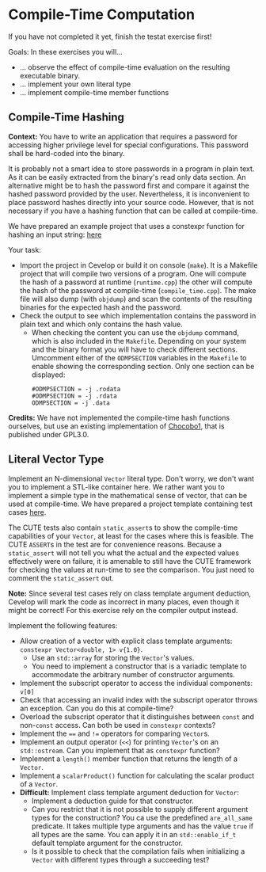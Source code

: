 # Compile-Time Computation

If you have not completed it yet, finish the testat exercise first!

Goals:
In these exercises you will...

* ... observe the effect of compile-time evaluation on the resulting executable binary.
* ... implement your own literal type
* ... implement compile-time member functions

## Compile-Time Hashing

**Context:** You have to write an application that requires a password for accessing higher privilege level for special configurations. This password shall be hard-coded into the binary.

It is probably not a smart idea to store passwords in a program in plain text. As it can be easily extracted from the binary's read only data section. An alternative might be to hash the password first and compare it against the hashed password provided by the user. Nevertheless, it is inconvenient to place password hashes directly into your source code. However, that is not necessary if you have a hashing function that can be called at compile-time.

We have prepared an example project that uses a constexpr function for hashing an input string: [here](week07/exercise_templates/w07_template_01_CompileTimeHashing)

Your task:

* Import the project in Cevelop or build it on console (`make`). It is a Makefile project that will compile two versions of a program. One will compute the hash of a password at runtime (`runtime.cpp`) the other will compute the hash of the password at compile-time (`compile_time.cpp`). The make file will also dump (with `objdump`) and scan the contents of the resulting binaries for the expected hash and the password.
* Check the output to see which implementation contains the password in plain text and which only contains the hash value.
  * When checking the content you can use the `objdump` command, which is also included in the `Makefile`. Depending on your system and the binary format you will have to check different sections. Umcomment either of the `ODMPSECTION` variables in the `Makefile` to enable showing the corresponding section. Only one section can be displayed:
    ```make
    #ODMPSECTION = -j .rodata
    #ODMPSECTION = -j .rdata
    ODMPSECTION = -j .data
    ```

**Credits:** We have not implemented the compile-time hash functions ourselves, but use an existing implementation of [Chocobo1](https://github.com/Chocobo1/Hash), that is published under GPL3.0.

## Literal Vector Type

Implement an N-dimensional `Vector` literal type. Don't worry, we don't want you to implement a STL-like container here. We rather want you to implement a simple type in the mathematical sense of vector, that can be used at compile-time. We have prepared a project template containing test cases [here](week08/exercise_templates/w08_template_02_VectorLiteralType).

The CUTE tests also contain `static_assert`s to show the compile-time capabilities of your `Vector`, at least for the cases where this is feasible. The CUTE `ASSERT`s in the test are for convenience reasons. Because a `static_assert` will not tell you what the actual and the expected values effectively were on failure, it is amenable to still have the CUTE framework for checking the values at run-time to see the comparison. You just need to comment the `static_assert` out.

**Note:** Since several test cases rely on class template argument deduction, Cevelop will mark the code as incorrect in many places, even though it might be correct! For this exercise rely on the compiler output instead.

Implement the following features:

* Allow creation of a vector with explicit class template arguments: `constexpr Vector<double, 1> v{1.0}`. 
  * Use an `std::array` for storing the `Vector`'s values.
  * You need to implement a constructor that is a variadic template to accommodate the arbitrary number of constructor arguments.
* Implement the subscript operator to access the individual components: `v[0]`
* Check that accessing an invalid index with the subscript operator throws an exception. Can you do this at compile-time?
* Overload the subscript operator that it distinguishes between `const` and non-`const` access. Can both be used in `constexpr` contexts?
* Implement the `==` and `!=` operators for comparing `Vector`s.
* Implement an output operator (`<<`) for printing `Vector`'s on an `std::ostream`. Can you implement that as `constexpr` function?
* Implement a `length()` member function that returns the length of a `Vector`.
* Implement a `scalarProduct()` function for calculating the scalar product of a `Vector`.
* **Difficult:** Implement class template argument deduction for `Vector`:
  * Implement a deduction guide for that constructor.
  * Can you restrict that it is not possible to supply different argument types for the construction? You ca use the predefined `are_all_same` predicate. It takes multiple type arguments and has the value `true` if all types are the same. You can apply it in an `std::enable_if_t` default template argument for the constructor.
  * Is it possible to check that the compilation fails when initializing a `Vector` with different types through a succeeding test?

